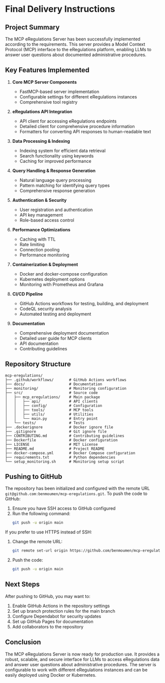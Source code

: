 # Final Delivery Instructions

## Project Summary

The MCP eRegulations Server has been successfully implemented according to the requirements. This server provides a Model Context Protocol (MCP) interface to the eRegulations platform, enabling LLMs to answer user questions about documented administrative procedures.

## Key Features Implemented

1. **Core MCP Server Components**
   - FastMCP-based server implementation
   - Configurable settings for different eRegulations instances
   - Comprehensive tool registry

2. **eRegulations API Integration**
   - API client for accessing eRegulations endpoints
   - Detailed client for comprehensive procedure information
   - Formatters for converting API responses to human-readable text

3. **Data Processing & Indexing**
   - Indexing system for efficient data retrieval
   - Search functionality using keywords
   - Caching for improved performance

4. **Query Handling & Response Generation**
   - Natural language query processing
   - Pattern matching for identifying query types
   - Comprehensive response generation

5. **Authentication & Security**
   - User registration and authentication
   - API key management
   - Role-based access control

6. **Performance Optimizations**
   - Caching with TTL
   - Rate limiting
   - Connection pooling
   - Performance monitoring

7. **Containerization & Deployment**
   - Docker and docker-compose configuration
   - Kubernetes deployment options
   - Monitoring with Prometheus and Grafana

8. **CI/CD Pipeline**
   - GitHub Actions workflows for testing, building, and deployment
   - CodeQL security analysis
   - Automated testing and deployment

9. **Documentation**
   - Comprehensive deployment documentation
   - Detailed user guide for MCP clients
   - API documentation
   - Contributing guidelines

## Repository Structure

```
mcp-eregulations/
├── .github/workflows/       # GitHub Actions workflows
├── docs/                    # Documentation
├── monitoring/              # Monitoring configuration
├── src/                     # Source code
│   ├── mcp_eregulations/    # Main package
│   │   ├── api/             # API clients
│   │   ├── config/          # Configuration
│   │   ├── tools/           # MCP tools
│   │   ├── utils/           # Utilities
│   │   └── main.py          # Entry point
│   └── tests/               # Tests
├── .dockerignore            # Docker ignore file
├── .gitignore               # Git ignore file
├── CONTRIBUTING.md          # Contributing guidelines
├── Dockerfile               # Docker configuration
├── LICENSE                  # MIT License
├── README.md                # Project README
├── docker-compose.yml       # Docker Compose configuration
├── requirements.txt         # Python dependencies
└── setup_monitoring.sh      # Monitoring setup script
```

## Pushing to GitHub

The repository has been initialized and configured with the remote URL `git@github.com:benmoumen/mcp-eregulations.git`. To push the code to GitHub:

1. Ensure you have SSH access to GitHub configured
2. Run the following command:
   ```bash
   git push -u origin main
   ```

If you prefer to use HTTPS instead of SSH:
1. Change the remote URL:
   ```bash
   git remote set-url origin https://github.com/benmoumen/mcp-eregulations.git
   ```
2. Push the code:
   ```bash
   git push -u origin main
   ```

## Next Steps

After pushing to GitHub, you may want to:

1. Enable GitHub Actions in the repository settings
2. Set up branch protection rules for the main branch
3. Configure Dependabot for security updates
4. Set up GitHub Pages for documentation
5. Add collaborators to the repository

## Conclusion

The MCP eRegulations Server is now ready for production use. It provides a robust, scalable, and secure interface for LLMs to access eRegulations data and answer user questions about administrative procedures. The server is configurable to work with different eRegulations instances and can be easily deployed using Docker or Kubernetes.
